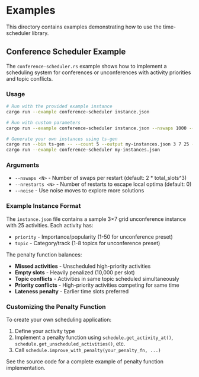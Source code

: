 # Examples

This directory contains examples demonstrating how to use the time-scheduler library.

## Conference Scheduler Example

The `conference-scheduler.rs` example shows how to implement a scheduling system for conferences or unconferences with activity priorities and topic conflicts.

### Usage

```bash
# Run with the provided example instance
cargo run --example conference-scheduler instance.json

# Run with custom parameters
cargo run --example conference-scheduler instance.json --nswaps 1000 --nrestarts 5 --noise

# Generate your own instances using ts-gen
cargo run --bin ts-gen -- --count 5 --output my-instances.json 3 7 25 --unconference
cargo run --example conference-scheduler my-instances.json
```

### Arguments

- `--nswaps <N>` - Number of swaps per restart (default: 2 * total_slots^3)
- `--nrestarts <N>` - Number of restarts to escape local optima (default: 0)  
- `--noise` - Use noise moves to explore more solutions

### Example Instance Format

The `instance.json` file contains a sample 3×7 grid unconference instance with 25 activities. Each activity has:

- `priority` - Importance/popularity (1-50 for unconference preset)
- `topic` - Category/track (1-8 topics for unconference preset)

The penalty function balances:
- **Missed activities** - Unscheduled high-priority activities
- **Empty slots** - Heavily penalized (10,000 per slot)
- **Topic conflicts** - Activities in same topic scheduled simultaneously  
- **Priority conflicts** - High-priority activities competing for same time
- **Lateness penalty** - Earlier time slots preferred

### Customizing the Penalty Function

To create your own scheduling application:

1. Define your activity type
2. Implement a penalty function using `schedule.get_activity_at()`, `schedule.get_unscheduled_activities()`, etc.
3. Call `schedule.improve_with_penalty(your_penalty_fn, ...)`

See the source code for a complete example of penalty function implementation.